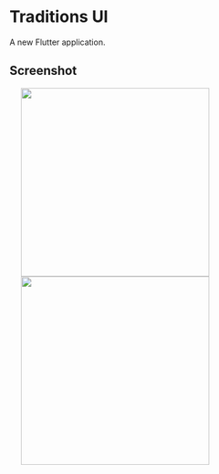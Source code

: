 # Traditions UI 

A new Flutter application.

## Screenshot

<p float="left">
  <img src="https://user-images.githubusercontent.com/56515652/66831408-d79b8e80-ef57-11e9-9916-aa6d54ec60dd.PNG" 
       width=330 hspace="20"/> 
  <img src="https://user-images.githubusercontent.com/56515652/66831410-d79b8e80-ef57-11e9-9eca-36c0527802d8.PNG"
       width=330 hspace="20"/>
</p>
